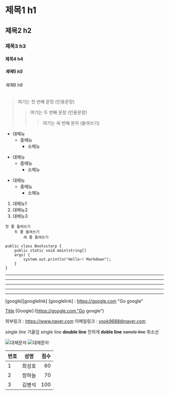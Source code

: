 # 제목1  h1
## 제목2 h2
### 제목3 h3
#### 제목4 h4
##### 제목5 h5
###### 제목6 h6

> 여기는 첫 번째 문장 (인용문장)
>> 여기는 두 번째 문장 (인용문장)
>>> 여기는 세 번째 문자 (들여쓰기)

* 대메뉴
    * 중메뉴
        * 소메뉴

+ 대메뉴
    + 중메뉴
        + 소메뉴

- 대메뉴
    - 중메뉴
        - 소메뉴

1. 대메뉴1
2. 대메뉴2
3. 대메뉴3

>
    첫 줄 들여쓰기
        두 줄 들여쓰기
            세 줄 들여쓰기
>
```
public class Bootsstarp {
    public static void main(string[]
    args) {
        system.out.println("Hello~! Markdown");
    }
}
```

* * *
***
****
- - -
-----

[google][googlelink]
[googlelink] : https://google.com "Go google"

[Title](link)
[Google]:(https://google.com,"Go google")

외부링크 : <https://www.naver.com>
이메일링크 : <yook9688@naver.com>

*single line* 기울임
_single line_
**double line** 진하게
__doble line__
~~cancle line~~ 취소선

![대체문자](rion.jpg)
![대체문자](rion.jpg "라이언")

번호 | 성명 | 점수 |
|:----|:-------:|----:|
| 1 | 최성호 | 60 |
| 2 | 정하늘 | 70 |
| 3 | 김병석 | 100 |
